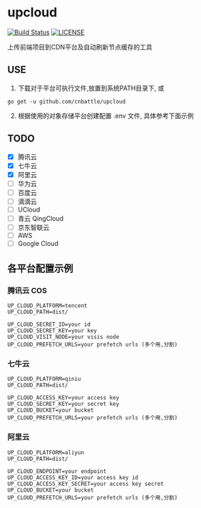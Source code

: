 # upcloud

[![Build Status](https://cloud.drone.io/api/badges/cnbattle/upcloud/status.svg)](https://cloud.drone.io/cnbattle/upcloud)
[![LICENSE](https://img.shields.io/badge/license-Anti%20996-blue.svg)](https://github.com/996icu/996.ICU/blob/master/LICENSE)


上传前端项目到CDN平台及自动刷新节点缓存的工具

## USE
1. 下载对于平台可执行文件,放置到系统PATH目录下, 或
```shell script
go get -u github.com/cnbattle/upcloud
```
2. 根据使用的对象存储平台创建配置 .env 文件, 具体参考下面示例

## TODO
- [x] 腾讯云
- [x] 七牛云
- [x] 阿里云
- [ ] 华为云
- [ ] 百度云
- [ ] 滴滴云
- [ ] UCloud
- [ ] 青云 QingCloud
- [ ] 京东智联云
- [ ] AWS
- [ ] Google Cloud

## 各平台配置示例

### 腾讯云 COS
```.env
UP_CLOUD_PLATFORM=tencent
UP_CLOUD_PATH=dist/

UP_CLOUD_SECRET_ID=your id 
UP_CLOUD_SECRET_KEY=your key
UP_CLOUD_VISIT_NODE=your visis node
UP_CLOUD_PREFETCH_URLS=your prefetch urls (多个用,分割)
```

### 七牛云
```.env
UP_CLOUD_PLATFORM=qiniu
UP_CLOUD_PATH=dist/

UP_CLOUD_ACCESS_KEY=your access key
UP_CLOUD_SECRET_KEY=your secret key
UP_CLOUD_BUCKET=your bucket
UP_CLOUD_PREFETCH_URLS=your prefetch urls (多个用,分割)
```

### 阿里云
```.env
UP_CLOUD_PLATFORM=aliyun
UP_CLOUD_PATH=dist/

UP_CLOUD_ENDPOINT=your endpoint
UP_CLOUD_ACCESS_KEY_ID=your access key id
UP_CLOUD_ACCESS_KEY_SECRET=your access key secret
UP_CLOUD_BUCKET=your bucket
UP_CLOUD_PREFETCH_URLS=your prefetch urls (多个用,分割)
```